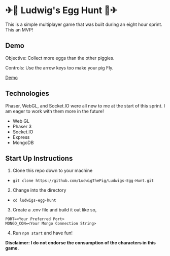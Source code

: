 # ✈🐖 Ludwig's Egg Hunt 🐖✈

This is a simple multiplayer game that was built during an eight hour sprint. This an MVP!

## Demo

Objective: Collect more eggs than the other piggies.

Controls: Use the arrow keys too make your pig Fly.

[Demo](https://fathomless-island-39805.herokuapp.com/)

## Technologies
Phaser, WebGL, and Socket.IO were all new to me at the start of this sprint. I am eager to work with them more in the future!
- Web GL
- Phaser 3
- Socket.IO
- Express
- MongoDB

## Start Up Instructions

1. Clone this repo down to your machine
  - `git clone https://github.com/LudwigThePig/Ludwigs-Egg-Hunt.git`
2. Change into the directory
  - `cd ludwigs-egg-hunt`
3. Create a .env file and build it out like so,
```
PORT=<Your Preferred Port>
MONGO_CON=<Your Mongo Connection String>
```
4. Run `npm start` and have fun!

**Disclaimer: I do not endorse the consumption of the characters in this game.**